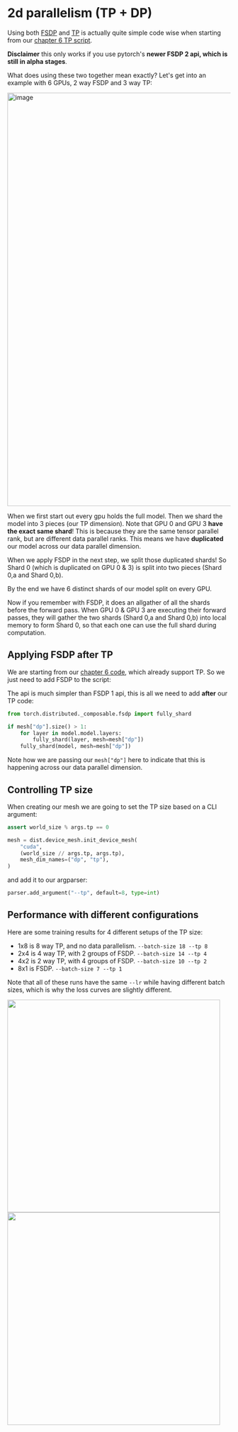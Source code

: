# 2d parallelism (TP + DP)

Using both [FSDP](../04-fully-sharded-data-parallel) and [TP](../06-tensor-parallel) is actually quite simple code wise when starting from our [chapter 6 TP script](../06-tensor-parallel/train_llm.py).

**Disclaimer** this only works if you use pytorch's **newer FSDP 2 api, which is still in alpha stages**.

What does using these two together mean exactly? Let's get into an example with 6 GPUs, 2 way FSDP and 3 way TP:

<img width="933" alt="image" src="https://github.com/user-attachments/assets/74c2edd4-505d-4c2b-a543-1d8a1c7efd2b" />

When we first start out every gpu holds the full model. Then we shard the model into 3 pieces (our TP dimension). Note that GPU 0 and GPU 3 **have the exact same shard**! This is because they are the same tensor parallel rank, but are different data parallel ranks. This means we have **duplicated** our model across our data parallel dimension.

When we apply FSDP in the next step, we split those duplicated shards! So Shard 0 (which is duplicated on GPU 0 & 3) is split into two pieces (Shard 0,a and Shard 0,b).

By the end we have 6 distinct shards of our model split on every GPU.

Now if you remember with FSDP, it does an allgather of all the shards before the forward pass. When GPU 0 & GPU 3 are executing their forward passes, they will gather the two shards (Shard 0,a and Shard 0,b) into local memory to form Shard 0, so that each one can use the full shard during computation.

## Applying FSDP after TP

We are starting from our [chapter 6 code](../06-tensor-parallel/train_llm.py), which already support TP. So we just need to add FSDP to the script:

The api is much simpler than FSDP 1 api, this is all we need to add **after** our TP code:

```python
from torch.distributed._composable.fsdp import fully_shard

if mesh["dp"].size() > 1:
    for layer in model.model.layers:
        fully_shard(layer, mesh=mesh["dp"])
    fully_shard(model, mesh=mesh["dp"])
```

Note how we are passing our `mesh["dp"]` here to indicate that this is happening across our data parallel dimension.

## Controlling TP size

When creating our mesh we are going to set the TP size based on a CLI argument:

```python
assert world_size % args.tp == 0

mesh = dist.device_mesh.init_device_mesh(
    "cuda",
    (world_size // args.tp, args.tp),
    mesh_dim_names=("dp", "tp"),
)
```

and add it to our argparser:

```python
parser.add_argument("--tp", default=8, type=int)
```

## Performance with different configurations

Here are some training results for 4 different setups of the TP size:
- 1x8 is 8 way TP, and no data parallelism. `--batch-size 18 --tp 8`
- 2x4 is 4 way TP, with 2 groups of FSDP. `--batch-size 14 --tp 4`
- 4x2 is 2 way TP, with 4 groups of FSDP. `--batch-size 10 --tp 2`
- 8x1 is FSDP. `--batch-size 7 --tp 1`

Note that all of these runs have the same `--lr` while having different batch sizes, which is why the loss curves are slightly different.

<img src="https://github.com/user-attachments/assets/8645b7d2-992f-4f49-9214-f6c5d4d42c37" width="480px" />

<img src="https://github.com/user-attachments/assets/1b9269ce-c1db-43e4-9fd7-0bbf11871b11" width="480px" />

